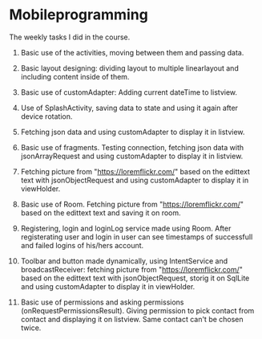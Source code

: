 # Mobileprogramming
The weekly tasks I did in the course.

1. Basic use of the activities, moving between them and passing data.

2. Basic layout designing: dividing layout to multiple linearlayout and including content inside of them.

3. Basic use of customAdapter: Adding current dateTime to listview.

4. Use of SplashActivity, saving data to state and using it again after device rotation.

5. Fetching json data and using customAdapter to display it in listview.

6. Basic use of fragments. Testing connection, fetching json data with jsonArrayRequest 
and using customAdapter to display it in listview. 

7. Fetching picture from "https://loremflickr.com/" based on the edittext text with jsonObjectRequest 
and using customAdapter to display it in viewHolder.

8. Basic use of Room. Fetching picture from "https://loremflickr.com/" based on the edittext text and saving it on room.

9. Registering, login and loginLog service made using Room. After registerating user and login in user can see timestamps of
successfull and failed logins of his/hers account.

10. Toolbar and button made dynamically, using IntentService and broadcastReceiver: fetching picture from "https://loremflickr.com/" 
based on the edittext text with jsonObjectRequest, storig it on SqlLite and using customAdapter to display it in viewHolder.

11. Basic use of permissions and asking permissions (onRequestPermissionsResult). Giving permission to pick contact from contact 
and displaying it on listview. Same contact can't be chosen twice.
